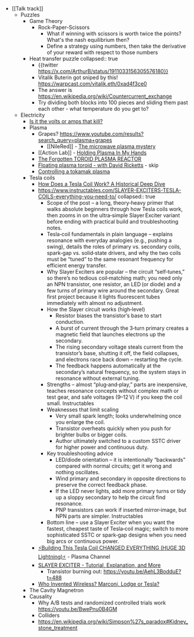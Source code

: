 - [[Talk track]]
	- Puzzles
		- Game Theory
			- Rock-Paper-Scissors
				- What if winning with scissors is worth twice the points? What's the nash equilibrium then?
				- Define a strategy using numbers, then take the derivative of your reward with respect to those numbers
		- Heat transfer puzzle
		  collapsed:: true
			- {{twitter https://x.com/ArthurB/status/1911033156305576180}}
			- Vitalik Buterin got sniped by this!
			  https://warpcast.com/vitalik.eth/0xad4f3ce0
			- The answer is https://en.wikipedia.org/wiki/Countercurrent_exchange
			- Try dividing both blocks into 100 pieces and sliding them past each other - what temperature do you get to?
	- Electricity
		- [Is it the volts or amps that kill?](https://youtu.be/BGD-oSwJv3E?t=86)
		- Plasma
			- Grapes?
			  https://www.youtube.com/results?search_query=plasma+grapes
				- [[NileRed]] - [The microwave plasma mystery](https://youtu.be/l0u8Vtf2GoQ)
			- [[Action Lab]] - [Holding Plasma In My Hands](https://youtu.be/X-QgC6Trns4)
			- [The Forgotten TOROID PLASMA REACTOR](https://youtu.be/Rw3sfhW3Bt0)
			- [Floating plasma toroid - with David Ricketts](https://youtu.be/iXqbCmTt1Yg) - skip
			- [Controlling a tokamak plasma](https://youtu.be/I8hXBrEhxKU)
		- Tesla coils
			- [How Does a Tesla Coil Work? A Historical Deep Dive](https://youtu.be/IN9jb3fzZd0)
			- https://www.instructables.com/SLAYER-EXCITERS-TESLA-COILS-everything-you-need-to/
			  collapsed:: true
				- Scope of the post – a long, theory‑heavy primer that walks absolute beginners through how Tesla coils work, then zooms in on the ultra‑simple Slayer Exciter variant before ending with practical build and troubleshooting notes.
				- Tesla‑coil fundamentals in plain language – explains resonance with everyday analogies (e.g., pushing a swing), details the roles of primary vs. secondary coils, spark‑gap vs. solid‑state drivers, and why the two coils must be “tuned” to the same resonant frequency for efficient energy transfer.
				- Why Slayer Exciters are popular – the circuit “self‑tunes,” so there’s no tedious coil‑matching math; you need only an NPN transistor, one resistor, an LED (or diode) and a few turns of primary wire around the secondary. Great first project because it lights fluorescent tubes immediately with almost no adjustment.
				- How the Slayer circuit works (high‑level)
					- Resistor biases the transistor’s base to start conduction.
					- A burst of current through the 3‑turn primary creates a magnetic field that launches electrons up the secondary.
					- The rising secondary voltage steals current from the transistor’s base, shutting it off, the field collapses, and electrons race back down – restarting the cycle.
					- The feedback happens automatically at the secondary’s natural frequency, so the system stays in resonance without external tuning.
				- Strengths – almost “plug‑and‑play,” parts are inexpensive, teaches resonance concepts without complex math or test gear, and safe voltages (9–12 V) if you keep the coil small. 
				  Instructables
				- Weaknesses that limit scaling
					- Very small spark length; looks underwhelming once you enlarge the coil.
					- Transistor overheats quickly when you push for brighter bulbs or bigger coils.
					- Author ultimately switched to a custom SSTC driver for higher power and continuous duty.
				- Key troubleshooting advice
					- LED/diode orientation – it is intentionally “backwards” compared with normal circuits; get it wrong and nothing oscillates.
					- Wind primary and secondary in opposite directions to preserve the correct feedback phase.
					- If the LED never lights, add more primary turns or tidy up a sloppy secondary to help the circuit find resonance.
					- PNP transistors can work if inserted mirror‑image, but NPN parts are simpler. 
					  Instructables
				- Bottom line – use a Slayer Exciter when you want the fastest, cheapest taste of Tesla‑coil magic; switch to more sophisticated SSTC or spark‑gap designs when you need big arcs or continuous power.
			- [⚡Building This Tesla Coil CHANGED EVERYTHING (HUGE 3D Lightning)⚡](https://youtu.be/wWIeUsnqkRk) - Plasma Channel
			- [SLAYER EXCITER - Tutorial, Explanation, and More](https://youtu.be/AehL3BodduE)
				- Transistor burning out: https://youtu.be/AehL3BodduE?t=488
			- [Who Invented Wireless? Marconi, Lodge or Tesla?](https://youtu.be/dc41FCzeZNw)
		- The Cavity Magnetron
		- Causality
			- Why A/B tests and randomized controlled trials work
			  https://youtu.be/BwePnu0B4GM
			- Colliders
			- https://en.wikipedia.org/wiki/Simpson%27s_paradox#Kidney_stone_treatment